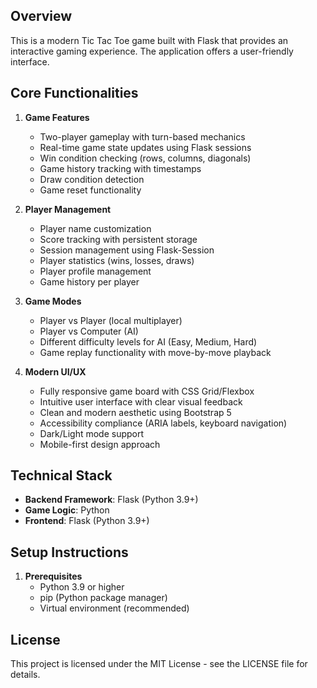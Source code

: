 ## Overview
This is a modern Tic Tac Toe game built with Flask that provides an interactive gaming experience. The application offers a user-friendly interface.

## Core Functionalities
1. **Game Features**
   - Two-player gameplay with turn-based mechanics
   - Real-time game state updates using Flask sessions
   - Win condition checking (rows, columns, diagonals)
   - Game history tracking with timestamps
   - Draw condition detection
   - Game reset functionality

2. **Player Management**
   - Player name customization
   - Score tracking with persistent storage
   - Session management using Flask-Session
   - Player statistics (wins, losses, draws)
   - Player profile management
   - Game history per player

3. **Game Modes**
   - Player vs Player (local multiplayer)
   - Player vs Computer (AI)
   - Different difficulty levels for AI (Easy, Medium, Hard)
   - Game replay functionality with move-by-move playback


4. **Modern UI/UX**
   - Fully responsive game board with CSS Grid/Flexbox
   - Intuitive user interface with clear visual feedback
   - Clean and modern aesthetic using Bootstrap 5
   - Accessibility compliance (ARIA labels, keyboard navigation)
   - Dark/Light mode support
   - Mobile-first design approach


## Technical Stack
- **Backend Framework**: Flask (Python 3.9+)
- **Game Logic**: Python
- **Frontend**: Flask (Python 3.9+)




## Setup Instructions
1. **Prerequisites**
   - Python 3.9 or higher
   - pip (Python package manager)
   - Virtual environment (recommended)


## License
This project is licensed under the MIT License - see the LICENSE file for details.
